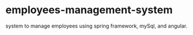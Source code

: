 # employees-management-system
system to manage employees using spring framework, mySql, and angular.

